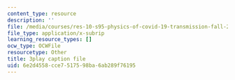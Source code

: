 ```yaml
---
content_type: resource
description: ''
file: /media/courses/res-10-s95-physics-of-covid-19-transmission-fall-2020/6e2d4558cce7517598ba6ab289f76195_yfxD7JKUxFQ.vtt
file_type: application/x-subrip
learning_resource_types: []
ocw_type: OCWFile
resourcetype: Other
title: 3play caption file
uid: 6e2d4558-cce7-5175-98ba-6ab289f76195
---
```

